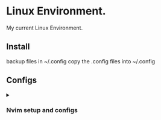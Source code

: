 # Linux Environment.
My current Linux Environment.

## Install
backup files in ~/.config
copy the .config files into ~/.config

## Configs

<details>
  <summary> <h3> Nvim setup and configs </h3> </summary>
    <div>
      <h4>
        ThePrimeagen: 0 to LSP : Neovim RC From Scratch
        <br/>
        <a href="http://www.youtube.com/watch?feature=player_embedded&v=w7i4amO_zaE" target="_blank">
          <img src="http://img.youtube.com/vi/w7i4amO_zaE/0.jpg" alt="0 to LSP : Neovim RC From Scratch" width="340" height="255" />
        </a>
      </h4>
      <h4>
        TJ DeVries: Effective Neovim: Instant IDE
        <br/>
        <a href="http://www.youtube.com/watch?feature=player_embedded&v=stqUbv-5u2s" target="_blank">
          <img src="http://img.youtube.com/vi/stqUbv-5u2s/0.jpg" alt="Effective Neovim: Instant IDE" width="340" height="255"/>
        </a>
      </h4>
</details>




